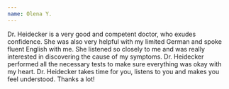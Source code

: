 ```yaml
---
name: Olena Y.
---
```



Dr. Heidecker is a very good and competent doctor, who exudes confidence. She was also very helpful with my limited German and spoke fluent English with me. She listened so closely to me and was really interested in discovering the cause of my symptoms. Dr. Heidecker performed all the necessary tests to make sure everything was okay with my heart. 
Dr. Heidecker takes time for you, listens to you and makes you feel understood. Thanks a lot!
